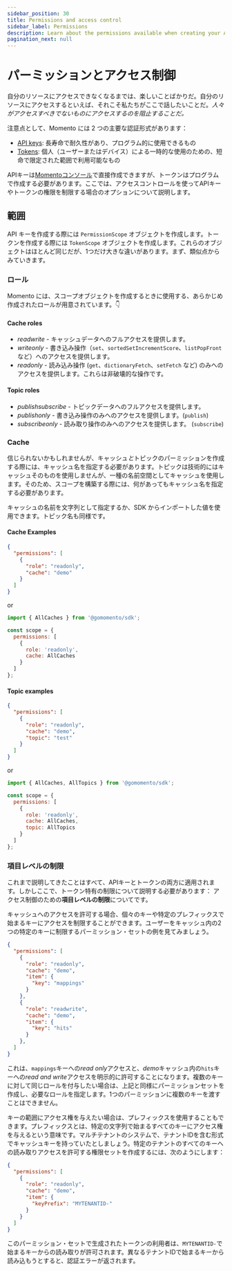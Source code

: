 ```yaml
---
sidebar_position: 30
title: Permissions and access control
sidebar_label: Permissions
description: Learn about the permissions available when creating your API keys and tokens to control access to Momento resources.
pagination_next: null
---
```


# パーミッションとアクセス制御

自分のリソースにアクセスできなくなるまでは、楽しいことばかりだ。自分のリソースにアクセスするといえば、それこそ私たちがここで話したいことだ。*人々がアクセスすべきでないものにアクセスするのを阻止することだ。*

注意点として、Momento には 2 つの主要な認証形式があります：

* [API keys](./api-keys.md): 長寿命で耐久性があり、プログラム的に使用できるもの
* [Tokens](./tokens.md): 個人（ユーザーまたはデバイス）による一時的な使用のための、短命で限定された範囲で利用可能なもの

APIキーは[Momentoコンソール](https://console.gomomento.com/tokens)で直接作成できますが、トークンはプログラムで作成する必要があります。ここでは、アクセスコントロールを使ってAPIキーやトークンの権限を制限する場合のオプションについて説明します。

## 範囲

API キーを作成する際には `PermissionScope` オブジェクトを作成します。トークンを作成する際には `TokenScope` オブジェクトを作成します。これらのオブジェクトはほとんど同じだが、1つだけ大きな違いがあります。まず、類似点からみていきます。

### ロール

Momento には、スコープオブジェクトを作成するときに使用する、あらかじめ作成されたロールが用意されています。👇

#### Cache roles

* *readwrite* - キャッシュデータへのフルアクセスを提供します。
* *writeonly* - 書き込み操作（`set`、`sortedSetIncrementScore`、`listPopFront` など）へのアクセスを提供します。
* *readonly* - 読み込み操作 (`get`、`dictionaryFetch`、`setFetch` など) のみへのアクセスを提供します。これらは非破壊的な操作です。

#### Topic roles

* *publishsubscribe* - トピックデータへのフルアクセスを提供します。
* *publishonly* - 書き込み操作のみへのアクセスを提供します。(`publish`)
* *subscribeonly* - 読み取り操作のみへのアクセスを提供します。 (`subscribe`)

### Cache

信じられないかもしれませんが、キャッシュ*と*トピックのパーミッションを作成する際には、キャッシュ名を指定する必要があります。トピックは技術的にはキャッシュそのものを使用しませんが、一種の名前空間としてキャッシュを使用します。そのため、スコープを構築する際には、何があってもキャッシュ名を指定する必要があります。

キャッシュの名前を文字列として指定するか、SDK からインポートした値を使用できます。トピック名も同様です。

#### Cache Examples

```json
{
  "permissions": [
    {
      "role": "readonly",
      "cache": "demo"
    }
  ]
}
```

or

```JavaScript
import { AllCaches } from '@gomomento/sdk';

const scope = {
  permissions: [
    {
      role: 'readonly',
      cache: AllCaches
    }
  ]
};
```

#### Topic examples

```json
{
  "permissions": [
    {
      "role": "readonly",
      "cache": "demo",
      "topic": "test"
    }
  ]
}
```

or

```JavaScript
import { AllCaches, AllTopics } from '@gomomento/sdk';

const scope = {
  permissions: [
    {
      role: 'readonly',
      cache: AllCaches,
      topic: AllTopics
    }
  ]
};
```

### 項目レベルの制限

これまで説明してきたことはすべて、APIキーとトークンの両方に適用されます。しかしここで、トークン特有の制限について説明する必要があります： アクセス制御のための**項目レベルの制限**についてです。

キャッシュへのアクセスを許可する場合、個々のキーや特定のプレフィックスで始まるキーにアクセスを制限することができます。ユーザーをキャッシュ内の2つの特定のキーに制限するパーミッション・セットの例を見てみましょう。

```json
{
  "permissions": [
    {
      "role": "readonly",
      "cache": "demo",
      "item": {
        "key": "mappings"
      }
    },
    {
      "role": "readwrite",
      "cache": "demo",
      "item": {
        "key": "hits"
      }
    },
  ]
}
```

これは、`mappings`キーへの*read only*アクセスと、*demo*キャッシュ内の`hits`キーへの*read and write*アクセスを明示的に許可することになります。複数のキーに対して同じロールを付与したい場合は、上記と同様にパーミッションセットを作成し、必要なロールを指定します。1つのパーミッションに複数のキーを渡すことはできません。

キーの範囲にアクセス権を与えたい場合は、プレフィックスを使用することもできます。プレフィックスとは、特定の文字列で始まるすべてのキーにアクセス権を与えるという意味です。マルチテナントのシステムで、テナントIDを含む形式でキャッシュキーを持っていたとしましょう。特定のテナントのすべてのキーへの読み取りアクセスを許可する権限セットを作成するには、次のようにします：

```json
{
  "permissions": [
    {
      "role": "readonly",
      "cache": "demo",
      "item": {
        "keyPrefix": "MYTENANTID-"
      }
    }
  ]
}
```

このパーミッション・セットで生成されたトークンの利用者は、`MYTENANTID-`で始まるキーからの読み取りが許可されます。異なるテナントIDで始まるキーから読み込もうとすると、認証エラーが返されます。

